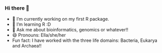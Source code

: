 ### Hi there 👋

- 🔭 I’m currently working on my first R package.
- 🌱 I’m learning R :D
- 💬 Ask me about bioinformatics, genomics or whatever!!
- 😄 Pronouns: Ella/she/her
- Fun fact: I have worked with the three life domains: Bacteria, Eukarya and Archaea!!

